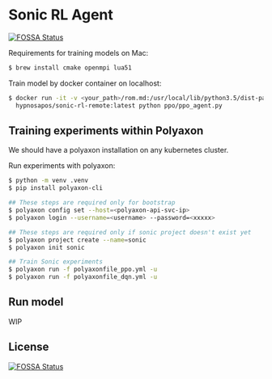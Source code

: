 # Sonic RL Agent
[![FOSSA Status](https://app.fossa.io/api/projects/git%2Bgithub.com%2Fhypnosapos%2Fsonic-rl-remote.svg?type=shield)](https://app.fossa.io/projects/git%2Bgithub.com%2Fhypnosapos%2Fsonic-rl-remote?ref=badge_shield)


Requirements for training models on Mac:

```sh
$ brew install cmake openmpi lua51
```

Train model by docker container on localhost:

```sh
$ docker run -it -v <your_path>/rom.md:/usr/local/lib/python3.5/dist-packages/retro/data/SonicTheHedgehog-Genesis/rom.md \
  hypnosapos/sonic-rl-remote:latest python ppo/ppo_agent.py
```

## Training experiments within Polyaxon

We should have a polyaxon installation on any kubernetes cluster.

Run experiments with polyaxon:

```bash
$ python -m venv .venv
$ pip install polyaxon-cli

## These steps are required only for bootstrap
$ polyaxon config set --host=<polyaxon-api-svc-ip>
$ polyaxon login --username=<username> --password=<xxxxx>

## These steps are required only if sonic project doesn't exist yet
$ polyaxon project create --name=sonic
$ polyaxon init sonic

## Train Sonic experiments
$ polyaxon run -f polyaxonfile_ppo.yml -u
$ polyaxon run -f polyaxonfile_dqn.yml -u
```

## Run model

WIP


## License
[![FOSSA Status](https://app.fossa.io/api/projects/git%2Bgithub.com%2Fhypnosapos%2Fsonic-rl-remote.svg?type=large)](https://app.fossa.io/projects/git%2Bgithub.com%2Fhypnosapos%2Fsonic-rl-remote?ref=badge_large)